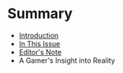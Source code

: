 # Summary

* [Introduction](README.md)
* [In This Issue](in_this_issue.md)
* [Editor's Note](editors_note.md)
* A Gamer's Insight into Reality


